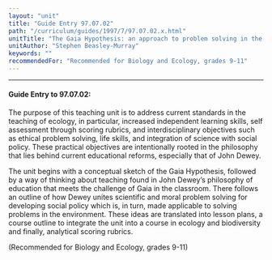 ```yaml
---
layout: "unit"
title: "Guide Entry 97.07.02"
path: "/curriculum/guides/1997/7/97.07.02.x.html"
unitTitle: "The Gaia Hypothesis: an approach to problem solving in the environment."
unitAuthor: "Stephen Beasley-Murray"
keywords: ""
recommendedFor: "Recommended for Biology and Ecology, grades 9-11"
---
```

<body>
<hr/>
<h4>
Guide Entry to 97.07.02:
</h4>
The purpose of this teaching unit is to address current standards in the teaching of ecology, in particular, increased independent learning skills, self assessment through scoring rubrics, and interdisciplinary objectives such as ethical problem solving, life skills, and integration of science with social policy. These practical objectives are intentionally rooted in the philosophy that lies behind current educational reforms, especially that of John Dewey.
<p>
The unit begins with a conceptual sketch of the Gaia Hypothesis, followed by a way of thinking about teaching found in John Dewey’s philosophy of education that meets the challenge of Gaia in the classroom. There follows an outline of how Dewey unites scientific and moral problem solving for developing social policy which is, in turn, made applicable to solving problems in the environment. These ideas are translated into lesson plans, a course outline to integrate the unit into a course in ecology and biodiversity and finally, analytical scoring rubrics.
</p>
<p>
(Recommended for Biology and Ecology, grades 9-11)
</p>
</body>